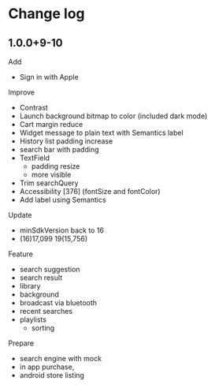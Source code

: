# Change log

## 1.0.0+9-10

Add

- Sign in with Apple

Improve

- Contrast
- Launch background bitmap to color (included dark mode)
- Cart margin reduce
- Widget message to plain text with Semantics label
- History list padding increase
- search bar with padding
- TextField
  - padding resize
  - more visible
- Trim searchQuery
- Accessibility [376] (fontSize and fontColor)
- Add label using Semantics

Update

- minSdkVersion back to 16
- (16)17,099 19(15,756)

Feature

- search suggestion
- search result
- library
- background
- broadcast via bluetooth
- recent searches
- playlists
  - sorting

Prepare

- search engine with mock
- in app purchase,
- android store listing
